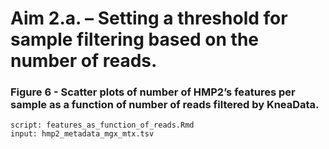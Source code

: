 # **Aim 2.a. – Setting a threshold for sample filtering based on the number of reads.**

### Figure 6 - Scatter plots of number of HMP2’s features per sample as a function of number of reads filtered by KneaData.

    script: features_as_function_of_reads.Rmd
    input: hmp2_metadata_mgx_mtx.tsv
